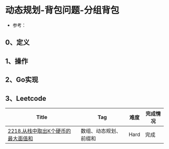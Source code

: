 # 动态规划-背包问题-分组背包

- 参考：

## 0、定义

## 1、操作

## 2、Go实现

## 3、Leetcode

| Title                                                        | Tag                    | 难度 | 完成情况 |
| ------------------------------------------------------------ | ---------------------- | ---- | -------- |
| [2218.从栈中取出K个硬币的最大面值和](https://leetcode-cn.com/problems/maximum-value-of-k-coins-from-piles/) | 数组、动态规划、前缀和 | Hard | 完成     |